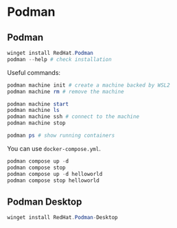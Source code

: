 # Podman

## Podman

```powershell
winget install RedHat.Podman
podman --help # check installation
```

Useful commands:

```powershell
podman machine init # create a machine backed by WSL2
podman machine rm # remove the machine
```

```powershell
podman machine start
podman machine ls
podman machine ssh # connect to the machine
podman machine stop
```

```powershell
podman ps # show running containers
```

You can use `docker-compose.yml`.

```powershell
podman compose up -d
podman compose stop
podman compose up -d helloworld
podman compose stop helloworld
```

## Podman Desktop

```powershell
winget install RedHat.Podman-Desktop
```
